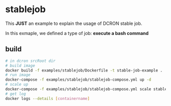 # stablejob

This **JUST** an example to explain the usage of DCRON stable job.

In this exmaple, we defined a type of job: **execute a bash command** 

## build
```bash
# in dcron srcRoot dir
# build image
docker build -f examples/stablejob/Dockerfile -t stable-job-example .
# run image
docker-compose -f examples/stablejob/stablejob-compose.yml up -d
# scale up
docker-compose -f examples/stablejob/stablejob-compose.yml scale stablejob=5
# get log
docker logs --details [containername]
```